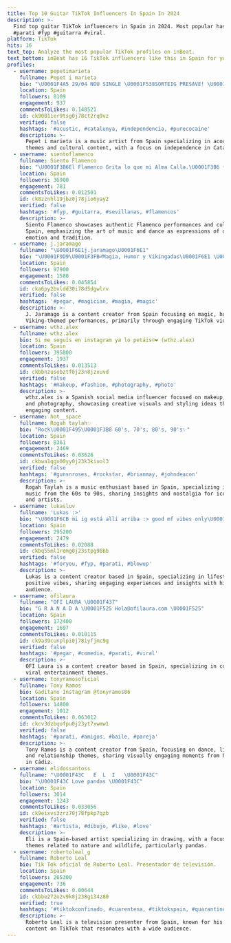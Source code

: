 ```yaml
---
title: Top 10 Guitar TikTok Influencers In Spain In 2024
description: >-
  Find top guitar TikTok influencers in Spain in 2024. Most popular hashtags:
  #parati #fyp #guitarra #viral.
platform: TikTok
hits: 16
text_top: Analyze the most popular TikTok profiles on inBeat.
text_bottom: inBeat has 16 TikTok influencers like this in Spain for you to connect with.
profiles:
  - username: pepetimarieta
    fullname: Pepet i marieta
    bio: "\U0001F4A5 29/04 NOU SINGLE \U0001F538SORTEIG PRESAVE! \U0001F4A5 ⬇️ Guanya l'article que tu tries! ⬇️"
    location: Spain
    followers: 8109
    engagement: 937
    commentsToLikes: 0.148521
    id: ck9001ier9tsg0j78ct2rq9vz
    verified: false
    hashtags: '#acustic, #catalunya, #independencia, #purecocaine'
    description: >-
      Pepet i marieta is a music artist from Spain specializing in acoustic
      themes and cultural content, with a focus on independence in Catalonia.
  - username: sientoflamenco
    fullname: Siento Flamenco
    bio: "\U0001F3B6El Flamenco Grita lo que mi Alma Calla.\U0001F3B6 ✨✨IG: @sientoflamenco✨✨"
    location: Spain
    followers: 36900
    engagement: 781
    commentsToLikes: 0.012501
    id: ck8zznhl19jbz0j78jio6yay2
    verified: false
    hashtags: '#fyp, #guitarra, #sevillanas, #flamencos'
    description: >-
      Siento Flamenco showcases authentic Flamenco performances and culture from
      Spain, emphasizing the art of music and dance as expressions of deep
      emotion and tradition.
  - username: j.jaramago
    fullname: "\U0001F6E1j.jaramago\U0001F6E1"
    bio: "\U0001F9D9\U0001F3FB‍♂️Magia, Humor y Vikingadas\U0001F6E1 \U0001F3AD TIKTOK es un gran TEATRO \U0001F3AD"
    location: Spain
    followers: 97900
    engagement: 1580
    commentsToLikes: 0.045854
    id: cka6py2bvldd30i78d5dgwlrv
    verified: false
    hashtags: '#pegar, #magician, #magia, #magic'
    description: >-
      J. Jaramago is a content creator from Spain focusing on magic, humor, and
      Viking-themed performances, primarily through engaging TikTok videos.
  - username: wthz.alex
    fullname: wthz.alex
    bio: Si me seguís en instagram ya lo petáis☺️❤️ (wthz.alex)
    location: Spain
    followers: 395800
    engagement: 1937
    commentsToLikes: 0.013513
    id: ckbbnzusobztf0j23n8jzxuvd
    verified: false
    hashtags: '#makeup, #fashion, #photography, #photo'
    description: >-
      wthz.alex is a Spanish social media influencer focused on makeup, fashion,
      and photography, showcasing creative visuals and styling ideas through
      engaging content.
  - username: hot__space
    fullname: Rogah taylah✨
    bio: "Rock\U0001F495\U0001F3B8 60's, 70's, 80's, 90's✨"
    location: Spain
    followers: 8361
    engagement: 2469
    commentsToLikes: 0.03626
    id: ckbwa1qgx00yy0j23k3kiuol3
    verified: false
    hashtags: '#gunsnroses, #rockstar, #brianmay, #johndeacon'
    description: >-
      Rogah Taylah is a music enthusiast based in Spain, specializing in rock
      music from the 60s to 90s, sharing insights and nostalgia for iconic bands
      and artists.
  - username: lukasluv
    fullname: 'Lukas :>'
    bio: "\U0001F6CB mi ig está allí arriba :> good mf vibes only\U0001F44D\U0001F3FD\U0001F603"
    location: Spain
    followers: 295200
    engagement: 2479
    commentsToLikes: 0.02088
    id: ckbq55ml1remg0j23stpg98bb
    verified: false
    hashtags: '#foryou, #fyp, #parati, #blowup'
    description: >-
      Lukas is a content creator based in Spain, specializing in lifestyle and
      positive vibes, sharing engaging experiences and insights with his
      audience.
  - username: ofilaura
    fullname: "OFI LAURA \U0001F437"
    bio: "G R A N A D A \U0001F525 Hola@ofilaura.com \U0001F525"
    location: Spain
    followers: 172400
    engagement: 1697
    commentsToLikes: 0.010115
    id: ck9a39cunplpi0j78iyfjmc9g
    verified: false
    hashtags: '#pegar, #comedia, #parati, #viral'
    description: >-
      OFI Laura is a content creator based in Spain, specializing in comedy and
      viral entertainment themes.
  - username: tonyramosoficial
    fullname: Tony Ramos
    bio: Gaditano Instagram @tonyramos86
    location: Spain
    followers: 14800
    engagement: 1012
    commentsToLikes: 0.063012
    id: ckcv3dzbqofpu0j23yt7xwmw1
    verified: false
    hashtags: '#parati, #amigos, #baile, #pareja'
    description: >-
      Tony Ramos is a content creator from Spain, focusing on dance, lifestyle,
      and relationship themes, sharing visually engaging moments from his life
      in Cádiz.
  - username: elidossantoss
    fullname: "\U0001F43C   E  L  I   \U0001F43C"
    bio: "\U0001F43C Love pandas \U0001F43C"
    location: Spain
    followers: 3014
    engagement: 1243
    commentsToLikes: 0.033056
    id: ck9eixvs3zrz70j78fpkp7qzb
    verified: false
    hashtags: '#artista, #dibujo, #like, #love'
    description: >-
      Eli is a Spain-based artist specializing in drawing, with a focus on
      themes related to nature and wildlife, particularly pandas.
  - username: robertoleal_g
    fullname: Roberto Leal
    bio: Tik Tok oficial de Roberto Leal. Presentador de televisión.
    location: Spain
    followers: 265300
    engagement: 736
    commentsToLikes: 0.00644
    id: ckbbe272o2v9k0j238g134z80
    verified: true
    hashtags: '#tiktokconfinado, #cuarentena, #tiktokspain, #quarantine'
    description: >-
      Roberto Leal is a television presenter from Spain, known for his engaging
      content on TikTok that resonates with a wide audience.
---
```


